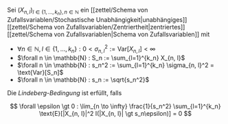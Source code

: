 Sei $(X_{n, l})_{l \in \{ 1, \dots, k_n \}, n \in \mathbb{N}}$ ein [[zettel/Schema von Zufallsvariablen/Stochastische Unabhängigkeit|unabhängiges]] [[zettel/Schema von Zufallsvariablen/Zentriertheit|zentriertes]] [[zettel/Schema von Zufallsvariablen|Schema von Zufallsvariablen]] mit
- $\forall n \in \mathbb{N}, l \in \{ 1, \dots, k_n \} : 0 \lt \sigma_{n, l}^2 := \text{Var}[X_{n, l}] \lt \infty$
- $\forall n \in \mathbb{N} : S_n := \sum_{l=1}^{k_n} X_{n, l}$
- $\forall n \in \mathbb{N} : s_n^2 := \sum_{l=1}^{k_n} \sigma_{n, l}^2 = \text{Var}[S_n]$
- $\forall n \in \mathbb{N} : s_n := \sqrt{s_n^2}$

Die *Lindeberg-Bedingung* ist erfüllt, falls

$$
	\forall \epsilon \gt 0 : \lim_{n \to \infty} \frac{1}{s_n^2} \sum_{l=1}^{k_n} \text{E}[|X_{n, l}|^2 I(|X_{n, l}| \gt s_n\epsilon)] = 0
$$